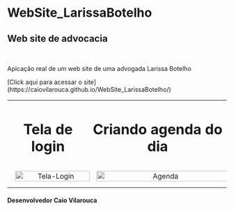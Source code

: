 # WebSite_LarissaBotelho
<h2>Web site de advocacia</h2>
<br />
<p>Apicação real de um web site  de uma advogada Larissa Botelho</p>
[Click aqui para acessar o site](https://caiovilarouca.github.io/WebSite_LarissaBotelho/)
<!--Tabela explicativa-->
<table>
  <tr>
    <td>
      <div align="center"><h1>Tela de login</h1></div>
    </td>
    <td>
      <div align="center"><h1>Criando agenda do dia</h1></div>
    </td>
  </tr>
  <tr>
    <td>
        <!--Tela de login-->
        <div align="center">
          <img alt="Tela-Login" height="100%" style="margin: 10px" src="https://github.com/CaioVilarouca/Sistema_Barbearia_Soflware/blob/main/img/Tela_login.svg"/> 
        </div>
    </td>
    <td>
        <!--Agenda-->
        <div align="center">
          <img alt="Agenda" height="100%" style="margin: 10px" src="https://github.com/CaioVilarouca/Sistema_Barbearia_Soflware/blob/main/img/Agenda.svg"/> 
        </div>
    </td>
  </tr>
</table>
<h4>Desenvolvedor Caio Vilarouca</h4>
